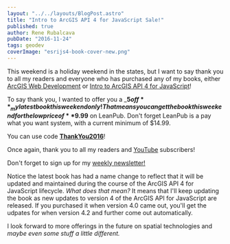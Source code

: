 ```yaml
---
layout: "../../layouts/BlogPost.astro"
title: "Intro to ArcGIS API 4 for JavaScript Sale!"
published: true
author: Rene Rubalcava
pubDate: "2016-11-24"
tags: geodev
coverImage: "esrijs4-book-cover-new.png"
---
```


This weekend is a holiday weekend in the states, but I want to say thank you to all my readers and everyone who has purchased any of my books, either [ArcGIS Web Development](https://www.manning.com/books/arcgis-web-development) or [Intro to ArcGIS API 4 for JavaScript](https://leanpub.com/arcgis-js-api-4)!

To say thank you, I wanted to offer you a _**$5 off**_ my latest book this weekend only! That means you can get the book this weekend for the low price of **$9.99** on LeanPub. Don't forget LeanPub is a pay what you want system, with a current minimum of $14.99.

You can use code **[ThankYou2016](https://leanpub.com/arcgis-js-api-4/c/ThankYou2016)**!

Once again, thank you to all my readers and [YouTube](https://www.youtube.com/c/ReneRubalcava) subscribers!

Don't forget to sign up for my [weekly newsletter!](http://eepurl.com/9i4jL)

Notice the latest book has had a name change to reflect that it will be updated and maintained during the course of the ArcGIS API 4 for JavaScript lifecycle. _What does that mean?_ It means that I'll keep updating the book as new updates to version 4 of the ArcGIS API for JavaScript are released. If you purchased it when version 4.0 came out, you'll get the udpates for when version 4.2 and further come out automatically.

I look forward to more offerings in the future on spatial technologies and _maybe even some stuff a little different._

